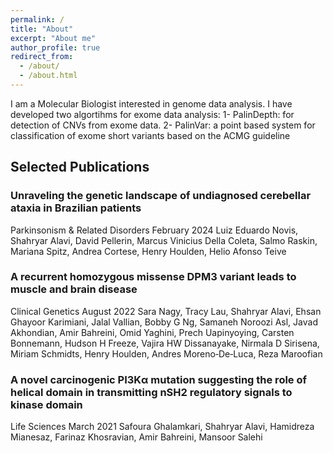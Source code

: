 ```yaml
---
permalink: /
title: "About"
excerpt: "About me"
author_profile: true
redirect_from: 
  - /about/
  - /about.html
---
```


I am a Molecular Biologist interested in genome data analysis. I have developed two algortihms for exome data analysis:
1- PalinDepth: for detection of CNVs from exome data.
2- PalinVar: a point based system for classification of exome short variants based on the ACMG guideline

Selected Publications
------
### Unraveling the genetic landscape of undiagnosed cerebellar ataxia in Brazilian patients
Parkinsonism & Related Disorders
February 2024
Luiz Eduardo Novis, Shahryar Alavi, David Pellerin, Marcus Vinicius Della Coleta, Salmo Raskin, Mariana Spitz, Andrea Cortese, Henry Houlden, Helio Afonso Teive

### A recurrent homozygous missense DPM3 variant leads to muscle and brain disease
Clinical Genetics
August 2022
Sara Nagy, Tracy Lau, Shahryar Alavi, Ehsan Ghayoor Karimiani, Jalal Vallian, Bobby G Ng, Samaneh Noroozi Asl, Javad Akhondian, Amir Bahreini, Omid Yaghini, Prech Uapinyoying, Carsten Bonnemann, Hudson H Freeze, Vajira HW Dissanayake, Nirmala D Sirisena, Miriam Schmidts, Henry Houlden, Andres Moreno‐De‐Luca, Reza Maroofian

### A novel carcinogenic PI3Kα mutation suggesting the role of helical domain in transmitting nSH2 regulatory signals to kinase domain
Life Sciences
March 2021
Safoura Ghalamkari, Shahryar Alavi, Hamidreza Mianesaz, Farinaz Khosravian, Amir Bahreini, Mansoor Salehi
